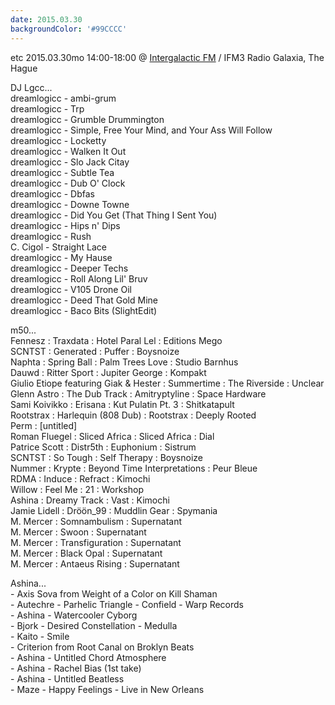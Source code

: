 ```yaml
---
date: 2015.03.30
backgroundColor: '#99CCCC'
---
```


etc 2015.03.30mo 14:00-18:00 @ [Intergalactic FM](http://www.intergalacticfm.com/) / IFM3 Radio Galaxia, The Hague  

DJ Lgcc...  
dreamlogicc - ambi-grum  
dreamlogicc - Trp  
dreamlogicc - Grumble Drummington  
dreamlogicc - Simple, Free Your Mind, and Your Ass Will Follow  
dreamlogicc - Locketty  
dreamlogicc - Walken It Out  
dreamlogicc - Slo Jack Citay  
dreamlogicc - Subtle Tea  
dreamlogicc - Dub O' Clock  
dreamlogicc - Dbfas  
dreamlogicc - Downe Towne  
dreamlogicc - Did You Get (That Thing I Sent You)  
dreamlogicc - Hips n' Dips  
dreamlogicc - Rush  
C. Cigol - Straight Lace  
dreamlogicc - My Hause  
dreamlogicc - Deeper Techs  
dreamlogicc - Roll Along Lil' Bruv  
dreamlogicc - V105 Drone Oil  
dreamlogicc - Deed That Gold Mine  
dreamlogicc - Baco Bits (SlightEdit)  

m50...  
Fennesz : Traxdata : Hotel Paral Lel : Editions Mego  
SCNTST : Generated : Puffer : Boysnoize  
Naphta : Spring Ball : Palm Trees Love : Studio Barnhus  
Dauwd : Ritter Sport : Jupiter George : Kompakt  
Giulio Etiope featuring Giak & Hester : Summertime : The Riverside : Unclear  
Glenn Astro : The Dub Track : Amitryptyline : Space Hardware  
Sami Koivikko : Erisana : Kut Pulatin Pt. 3 : Shitkatapult  
Rootstrax : Harlequin (808 Dub) : Rootstrax : Deeply Rooted  
Perm : \[untitled\]  
Roman Fluegel : Sliced Africa : Sliced Africa : Dial  
Patrice Scott : Distr5th : Euphonium : Sistrum  
SCNTST : So Tough : Self Therapy : Boysnoize  
Nummer : Krypte : Beyond Time Interpretations : Peur Bleue  
RDMA : Induce : Refract : Kimochi  
Willow : Feel Me : 21 : Workshop  
Ashina : Dreamy Track : Vast : Kimochi  
Jamie Lidell : Dröön\_99 : Muddlin Gear : Spymania  
M. Mercer : Somnambulism : Supernatant  
M. Mercer : Swoon : Supernatant  
M. Mercer : Transfiguration : Supernatant  
M. Mercer : Black Opal : Supernatant  
M. Mercer : Antaeus Rising : Supernatant  

Ashina...  
\- Axis Sova from Weight of a Color on Kill Shaman  
\- Autechre - Parhelic Triangle - Confield - Warp Records  
\- Ashina - Watercooler Cyborg  
\- Bjork - Desired Constellation - Medulla  
\- Kaito - Smile  
\- Criterion from Root Canal on Broklyn Beats  
\- Ashina - Untitled Chord Atmosphere  
\- Ashina - Rachel Bias (1st take)  
\- Ashina - Untitled Beatless  
\- Maze - Happy Feelings - Live in New Orleans